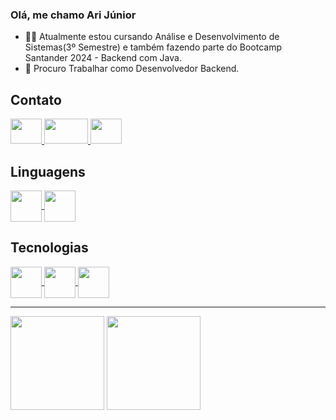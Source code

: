 ### Olá, me chamo Ari Júnior

* 👨‍🎓 Atualmente estou cursando Análise e Desenvolvimento de Sistemas(3º Semestre) e também fazendo parte do Bootcamp Santander 2024 - Backend com Java.
* 💼 Procuro Trabalhar como Desenvolvedor Backend. 

## Contato
<div>
<a href="https://www.linkedin.com/in/arijunior09/">
 <img src="https://cdn-icons-png.flaticon.com/256/174/174857.png" aling="center" height="40" width="50">
</a>
<a href="mailto: arioliveirajuniorjose@gmail.com">
 <img src="https://logosmarcas.net/wp-content/uploads/2020/11/Gmail-Logo-650x366.png" aling="center" height="40" width="70">
</a>
<a href="https://www.instagram.com/arijunior09">
 <img src="https://brunopalmahidroponia.com.br/wp-content/uploads/2020/07/logo-instagram-png-fundo-transparente.png" aling="center" height="40" width="50">
</a>
</div>

## Linguagens

<div>
<a href="https://www.java.com/pt-BR/">
 <img src="https://cdn.jsdelivr.net/gh/devicons/devicon/icons/java/java-original.svg" align="center" heigth="40" width="50">
 </a>

 <a href="https://www.python.org/">
 <img src="https://cdn.jsdelivr.net/gh/devicons/devicon/icons/python/python-original.svg" align="center" heigth="40" width="50">
 </a>
 </div>

 ## Tecnologias

<div>
<a href="https://git-scm.com/">
 <img src="https://git-scm.com/images/logos/downloads/Git-Icon-1788C.png" align="center" heigth="40" width="50">
 </a>

<a href="https://www.postgresql.org/">
 <img src="https://upload.wikimedia.org/wikipedia/commons/thumb/2/29/Postgresql_elephant.svg/1200px-Postgresql_elephant.svg.png" align="center" heigth="40" width="50">
 </a>

<a href="https://code.visualstudio.com/">
 <img src="https://upload.wikimedia.org/wikipedia/commons/thumb/9/9a/Visual_Studio_Code_1.35_icon.svg/2048px-Visual_Studio_Code_1.35_icon.svg.png" align="center" heigth="40" width="50">
 </a>
 </div>

 ---

 <div>
<img height="150em" src="https://github-readme-stats.vercel.app/api?username=AriJunior09&theme=shadow_blue&show_icons=true)"/>


<img height="150em" src="https://github-readme-stats.vercel.app/api/top-langs/?username=AriJunior09&layout=compact&theme=shadow_blue">
</div>
          
